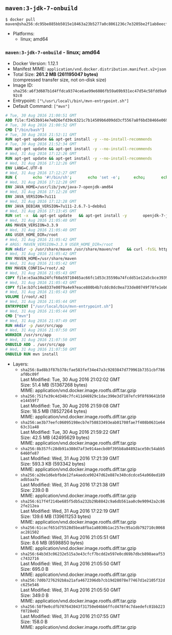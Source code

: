 ## `maven:3-jdk-7-onbuild`

```console
$ docker pull maven@sha256:dc95be885bb5015e18463a23b5277a0c8061236c7e3205be2f1ab8eecfd228cb
```

-	Platforms:
	-	linux; amd64

### `maven:3-jdk-7-onbuild` - linux; amd64

-	Docker Version: 1.12.1
-	Manifest MIME: `application/vnd.docker.distribution.manifest.v2+json`
-	Total Size: **261.2 MB (261195047 bytes)**  
	(compressed transfer size, not on-disk size)
-	Image ID: `sha256:a6f3d607b1d4ffdca9374ce6ae99e6086fb59a69b931ec47d54c58fdd9a992c0`
-	Entrypoint: `["\/usr\/local\/bin\/mvn-entrypoint.sh"]`
-	Default Command: `["mvn"]`

```dockerfile
# Tue, 30 Aug 2016 21:00:51 GMT
ADD file:f2453b914e7e026efd39c6321c7b14509b6d09dd3cf5567a8f6bd38466e06954 in / 
# Tue, 30 Aug 2016 21:00:52 GMT
CMD ["/bin/bash"]
# Tue, 30 Aug 2016 21:52:11 GMT
RUN apt-get update && apt-get install -y --no-install-recommends 		ca-certificates 		curl 		wget 	&& rm -rf /var/lib/apt/lists/*
# Tue, 30 Aug 2016 21:52:34 GMT
RUN apt-get update && apt-get install -y --no-install-recommends 		bzr 		git 		mercurial 		openssh-client 		subversion 				procps 	&& rm -rf /var/lib/apt/lists/*
# Wed, 31 Aug 2016 17:12:26 GMT
RUN apt-get update && apt-get install -y --no-install-recommends 		bzip2 		unzip 		xz-utils 	&& rm -rf /var/lib/apt/lists/*
# Wed, 31 Aug 2016 17:12:26 GMT
ENV LANG=C.UTF-8
# Wed, 31 Aug 2016 17:12:27 GMT
RUN { 		echo '#!/bin/sh'; 		echo 'set -e'; 		echo; 		echo 'dirname "$(dirname "$(readlink -f "$(which javac || which java)")")"'; 	} > /usr/local/bin/docker-java-home 	&& chmod +x /usr/local/bin/docker-java-home
# Wed, 31 Aug 2016 17:12:28 GMT
ENV JAVA_HOME=/usr/lib/jvm/java-7-openjdk-amd64
# Wed, 31 Aug 2016 17:12:28 GMT
ENV JAVA_VERSION=7u111
# Wed, 31 Aug 2016 17:12:28 GMT
ENV JAVA_DEBIAN_VERSION=7u111-2.6.7-1~deb8u1
# Wed, 31 Aug 2016 17:13:45 GMT
RUN set -x 	&& apt-get update 	&& apt-get install -y 		openjdk-7-jdk="$JAVA_DEBIAN_VERSION" 	&& rm -rf /var/lib/apt/lists/* 	&& [ "$JAVA_HOME" = "$(docker-java-home)" ]
# Wed, 31 Aug 2016 21:05:40 GMT
ARG MAVEN_VERSION=3.3.9
# Wed, 31 Aug 2016 21:05:40 GMT
ARG USER_HOME_DIR=/root
# Wed, 31 Aug 2016 21:05:42 GMT
# ARGS: MAVEN_VERSION=3.3.9 USER_HOME_DIR=/root
RUN mkdir -p /usr/share/maven /usr/share/maven/ref   && curl -fsSL http://apache.osuosl.org/maven/maven-3/$MAVEN_VERSION/binaries/apache-maven-$MAVEN_VERSION-bin.tar.gz     | tar -xzC /usr/share/maven --strip-components=1   && ln -s /usr/share/maven/bin/mvn /usr/bin/mvn
# Wed, 31 Aug 2016 21:05:42 GMT
ENV MAVEN_HOME=/usr/share/maven
# Wed, 31 Aug 2016 21:05:42 GMT
ENV MAVEN_CONFIG=/root/.m2
# Wed, 31 Aug 2016 21:05:43 GMT
COPY file:e3aa30a24fcf60a59710465ac66fc1d53c35590a74fcdd51e12a5cbce393904b in /usr/local/bin/mvn-entrypoint.sh 
# Wed, 31 Aug 2016 21:05:43 GMT
COPY file:b3fc14e8337e0079a4e97eace880b4b7cddc0dc0ea733de80749f78fe1eb089a in /usr/share/maven/ref/ 
# Wed, 31 Aug 2016 21:05:43 GMT
VOLUME [/root/.m2]
# Wed, 31 Aug 2016 21:05:44 GMT
ENTRYPOINT ["/usr/local/bin/mvn-entrypoint.sh"]
# Wed, 31 Aug 2016 21:05:44 GMT
CMD ["mvn"]
# Wed, 31 Aug 2016 21:07:49 GMT
RUN mkdir -p /usr/src/app
# Wed, 31 Aug 2016 21:07:50 GMT
WORKDIR /usr/src/app
# Wed, 31 Aug 2016 21:07:50 GMT
ONBUILD ADD . /usr/src/app
# Wed, 31 Aug 2016 21:07:50 GMT
ONBUILD RUN mvn install
```

-	Layers:
	-	`sha256:8ad8b3f87b378cfae583fef34e47a3c9203847d779961b7351cbf786af0bc09f`  
		Last Modified: Tue, 30 Aug 2016 21:02:02 GMT  
		Size: 51.4 MB (51367268 bytes)  
		MIME: application/vnd.docker.image.rootfs.diff.tar.gzip
	-	`sha256:751fe39c4d348c7fc411d46929c1dac390e3d7107efc9f8f69641b50e14459f7`  
		Last Modified: Tue, 30 Aug 2016 21:59:08 GMT  
		Size: 18.5 MB (18527264 bytes)  
		MIME: application/vnd.docker.image.rootfs.diff.tar.gzip
	-	`sha256:ae3b77eefc06095198ecb7e758833493eab01708fae7f408b0631e6463c31a48`  
		Last Modified: Tue, 30 Aug 2016 21:59:22 GMT  
		Size: 42.5 MB (42495629 bytes)  
		MIME: application/vnd.docker.image.rootfs.diff.tar.gzip
	-	`sha256:8b357fc28db91a380d7af3e914aecbd0f395b8a84892ace50c54abb56460fe87`  
		Last Modified: Wed, 31 Aug 2016 17:21:39 GMT  
		Size: 593.3 KB (593342 bytes)  
		MIME: application/vnd.docker.image.rootfs.diff.tar.gzip
	-	`sha256:a20e1d6ebfbde12fa4aedce90247d62e887e340cdcdce54a960ed189adb5aa7e`  
		Last Modified: Wed, 31 Aug 2016 17:21:38 GMT  
		Size: 239.0 B  
		MIME: application/vnd.docker.image.rootfs.diff.tar.gzip
	-	`sha256:617f4f214be685f5db5a232b29b8842c9a6db561aa0c0e90942a2c862fe212ea`  
		Last Modified: Wed, 31 Aug 2016 17:22:19 GMT  
		Size: 139.6 MB (139611253 bytes)  
		MIME: application/vnd.docker.image.rootfs.diff.tar.gzip
	-	`sha256:61cacf651d75528d5bea8fba1a8030b1ac257ec95a1db792710c0068ac281502`  
		Last Modified: Wed, 31 Aug 2016 21:05:51 GMT  
		Size: 8.6 MB (8598850 bytes)  
		MIME: application/vnd.docker.image.rootfs.diff.tar.gzip
	-	`sha256:64b3d3c06232e515a3e43cfcf7bcdd2e597e0cd69b7dbcb898aeaf53c7432716`  
		Last Modified: Wed, 31 Aug 2016 21:05:50 GMT  
		Size: 695.0 B  
		MIME: application/vnd.docker.image.rootfs.diff.tar.gzip
	-	`sha256:7d0b7276292b8a21afa4672396db7cb19d28078e77467d1e2105f32dc625e546`  
		Last Modified: Wed, 31 Aug 2016 21:05:50 GMT  
		Size: 349.0 B  
		MIME: application/vnd.docker.image.rootfs.diff.tar.gzip
	-	`sha256:58f9e0cdfb707643043f31750e04bb6ffcd478f4c7daedefc01bb223f0728e02`  
		Last Modified: Wed, 31 Aug 2016 21:07:55 GMT  
		Size: 158.0 B  
		MIME: application/vnd.docker.image.rootfs.diff.tar.gzip
